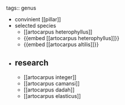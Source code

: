 tags:: genus

- convinient [[pillar]]
- selected species
	- [[artocarpus heterophyllus]]
	- {{embed [[artocarpus heterophyllus]]}}
	- {{embed [[artocarpus altilis]]}}
- research
	-
	- [[artocarpus integer]]
	- [[artocarpus camansi]]
	- [[artocarpus dadah]]
	- [[artocarpus elasticus]]
